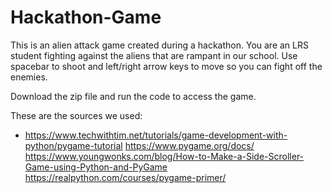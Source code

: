 # Hackathon-Game
This is an alien attack game created during a hackathon. You are an LRS student fighting against the aliens that are rampant in our school. Use spacebar to shoot and left/right arrow keys to move so you can fight off the enemies.

Download the zip file and run the code to access the game.

These are the sources we used:
- https://www.techwithtim.net/tutorials/game-development-with-python/pygame-tutorial https://www.pygame.org/docs/ https://www.youngwonks.com/blog/How-to-Make-a-Side-Scroller-Game-using-Python-and-PyGame https://realpython.com/courses/pygame-primer/
